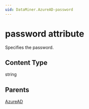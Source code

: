 ```yaml
---
uid: DataMiner.AzureAD-password
---
```


# password attribute

Specifies the password.

## Content Type

string

## Parents

[AzureAD](xref:DataMiner.AzureAD)
